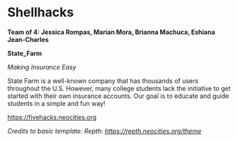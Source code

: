 # Shellhacks
**Team of 4: Jessica Rompas, Marian Mora, Brianna Machuca, Eshiana Jean-Charles**

**State_Farm**


*Making Insurance Easy*


State Farm is a well-known company that has thousands of users throughout the U.S. However, many college students lack the initiative to get started with their own insurance accounts. Our goal is to educate and guide students in a simple and fun way!


https://fivehacks.neocities.org




*Credits to basic template: Repth: https://repth.neocities.org/theme*
